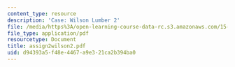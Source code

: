 ```yaml
---
content_type: resource
description: 'Case: Wilson Lumber 2'
file: /media/https%3A/open-learning-course-data-rc.s3.amazonaws.com/15-402-finance-theory-ii-spring-2003/d94393a5f48e4467a9e321ca2b394ba0_assign2wilson2.pdf
file_type: application/pdf
resourcetype: Document
title: assign2wilson2.pdf
uid: d94393a5-f48e-4467-a9e3-21ca2b394ba0
---
```


